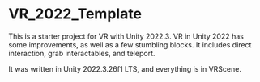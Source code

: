 # VR_2022_Template
This is a starter project for VR with Unity 2022.3. VR in Unity 2022 has some improvements,
as well as a few stumbling blocks.  It includes direct interaction, grab interactables, and teleport.

It was written in Unity 2022.3.26f1 LTS, and everything is in VRScene.

